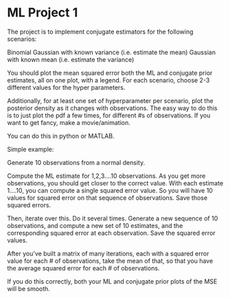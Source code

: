 # ML Project 1


The project is to implement conjugate estimators for the following scenarios:

Binomial 
Gaussian with known variance (i.e. estimate the mean)
Gaussian with known mean (i.e. estimate the variance)

You should plot the mean squared error both the ML and conjugate prior estimates, all on one plot, with a legend. For each scenario, choose 2-3 different values for the hyper parameters. 

Additionally, for at least one set of hyperparameter per scenario, plot the posterior density as it changes with observations. The easy way to do this is to just plot the pdf a few times, for different #s of observations. If you want to get fancy, make a movie/animation.

You can do this in python or MATLAB. 


Simple example:

Generate 10 observations from a normal density.

Compute the ML estimate for 1,2,3....10 observations. As you get more observations, you should get closer to the correct value. With each estimate 1....10, you can compute a single squared error value. So you will have 10 values for squared error on that sequence of observations. Save those squared errors.

Then, iterate over this. Do it several times. Generate a new sequence of 10 observations, and compute a new set of 10 estimates, and the corresponding squared error at each observation. Save the squared error values.

After you've built a matrix of many iterations, each with a squared error value for each # of observations, take the mean of that, so that you have the average squared error for each # of observations.

If you do this correctly, both your ML and conjugate prior plots of the MSE will be smooth.
